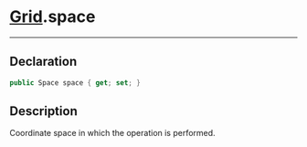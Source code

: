 # [Grid](GridSystem.md##GRID-INCLUDES).space
---
## Declaration
```csharp
public Space space { get; set; }
```

## Description
Coordinate space in which the operation is performed.

